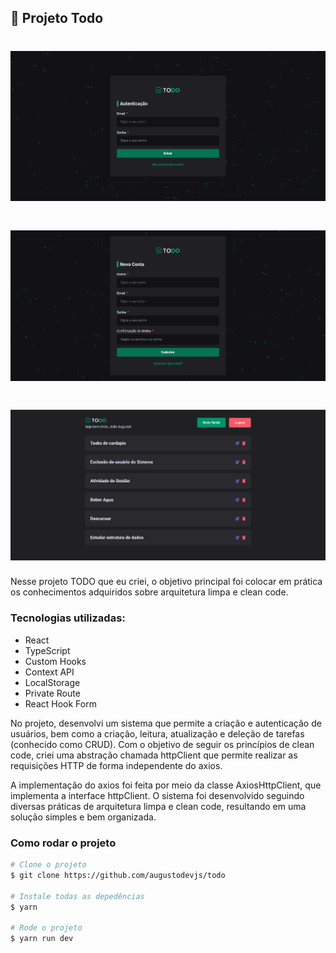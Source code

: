 ## :rocket: Projeto Todo

<h1  align="center"><img src="./libs/shared/assets/src/login.png"></h1>
<h1 align="center"><img src="./libs/shared/assets/src/register.png"></h1>
<h1 align="center"><img src="./libs/shared/assets/src/todo.png"></h1>

Nesse projeto TODO que eu criei, o objetivo principal foi colocar em prática os conhecimentos adquiridos sobre arquitetura limpa e clean code.

### Tecnologias utilizadas:

- React
- TypeScript
- Custom Hooks
- Context API
- LocalStorage
- Private Route
- React Hook Form

No projeto, desenvolvi um sistema que permite a criação e autenticação de usuários, bem como a criação, leitura, atualização e deleção de tarefas (conhecido como CRUD). Com o objetivo de seguir os princípios de clean code, criei uma abstração chamada httpClient que permite realizar as requisições HTTP de forma independente do axios.

A implementação do axios foi feita por meio da classe AxiosHttpClient, que implementa a interface httpClient. O sistema foi desenvolvido seguindo diversas práticas de arquitetura limpa e clean code, resultando em uma solução simples e bem organizada.

### Como rodar o projeto

```bash
# Clone o projeto
$ git clone https://github.com/augustodevjs/todo

# Instale todas as depedências
$ yarn

# Rode o projeto
$ yarn run dev

```
